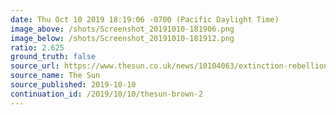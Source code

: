 ```yaml
---
date: Thu Oct 10 2019 18:19:06 -0700 (Pacific Daylight Time)
image_above: /shots/Screenshot_20191010-181906.png
image_below: /shots/Screenshot_20191010-181912.png
ratio: 2.625
ground_truth: false
source_url: https://www.thesun.co.uk/news/10104063/extinction-rebellion-paralympic-athlete-british-airways-london-city-airport/
source_name: The Sun
source_published: 2019-10-10
continuation_id: /2019/10/10/thesun-brown-2
---
```


